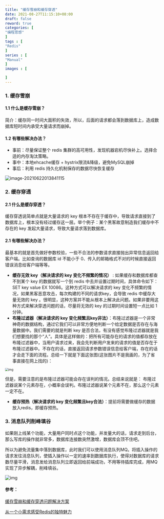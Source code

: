 ```yaml
---
title: "缓存雪崩和缓存穿透"
date: 2021-08-27T11:15:10+08:00
draft: false
reward: true
categories: [
"编程思想"
]
tags : [
"Redis"
]
series : [
"Manual"
]
images : [

]
---
```


[comment]: <> "# 缓存雪崩和缓存穿透"

### **1. 缓存雪崩**

#### 1.1 什么是缓存雪崩？

简介：缓存同一时间大面积的失效，所以，后面的请求都会落到数据库上，造成数据库短时间内承受大量请求而崩掉。

#### 1.2 有哪些解决办法？

- 事前：尽量保证整个 redis 集群的高可用性，发现机器宕机尽快补上。选择合适的内存淘汰策略。
- 事中：本地ehcache缓存 + hystrix限流&降级，避免MySQL崩掉
- 事后：利用 redis 持久化机制保存的数据尽快恢复缓存

![image-20210622013841115](http://picgo.6and.ltd/img/image-20210622013841115.png)

### 2. 缓存穿透

#### 2.1 什么是缓存穿透？

缓存穿透说简单点就是大量请求的 key 根本不存在于缓存中，导致请求直接到了数据库上，根本没有经过缓存这一层。举个例子：某个黑客故意制造我们缓存中不存在的 key 发起大量请求，导致大量请求落到数据库。

#### 2.1 有哪些解决办法？

最基本的就是首先做好参数校验，一些不合法的参数请求直接抛出异常信息返回给客户端。比如查询的数据库 id 不能小于 0、传入的邮箱格式不对的时候直接返回错误消息给客户端等等。

- **缓存无效 key（解决请求的 key 变化不频繁的情况）** : 如果缓存和数据库都查不到某个 key 的数据就写一个到 redis 中去并设置过期时间，具体命令如下：SET key value EX 10086。这种方式可以解决请求的 key 变化不频繁的情况，如果黑客恶意攻击，每次构建的不同的请求key，会导致 redis 中缓存大量无效的 key 。很明显，这种方案并不能从根本上解决此问题。如果非要用这种方式来解决穿透问题的话，尽量将无效的 key 的过期时间设置短一点比如 1 分钟。
- **布隆过滤器（解决请求的 key 变化频繁且key非法）**：布隆过滤器是一个非常神奇的数据结构，通过它我们可以非常方便地判断一个给定数据是否存在与海量数据中。我们需要的就是判断 key 是否合法，有没有感觉布隆过滤器就是我们想要找的那个“人”。具体是这样做的：把所有可能存在的请求的值都存放在布隆过滤器中，当用户请求过来，我会先判断用户发来的请求的值是否存在于布隆过滤器中。不存在的话，直接返回请求参数错误信息给客户端，存在的话才会走下面的流程。总结一下就是下面这张图(这张图片不是我画的，为了省事直接在网上找的)：

<img src="http://picgo.6and.ltd/img/img_5fea8b608ff16.png" alt="img" style="zoom:67%;" />

但是，需要注意的是布隆过滤器可能会存在误判的情况。总结来说就是： 布隆过滤器说某个元素存在，小概率会误判。布隆过滤器说某个元素不在，那么这个元素一定不在。

- **缓存预热（解决请求的 key 变化频繁且key合法）**：提前将需要做缓存的数据放入redis，即缓存预热。

### 3. 消息队列削峰填谷

如果刚上线某个功能，大量用户同时点这个功能，并发量大的话，请求走到后台，那么写库的操作就非常多，数据库连接数突然激增，数据库会顶不住吧。

所以为避免流量集中落到数据库，此时我们可以使用消息队列MQ。将插入操作的请求发往消息队列，使插入操作以一定的速率到数据库执行，使得对数据库的请求数尽量平滑，消息发给消息队列立即返回给前端成功，不用等待插库完成，用MQ实现了异步解耦，削峰填谷。

![img](http://picgo.6and.ltd/img/mq.png)

#### 参考：

[缓存雪崩和缓存穿透问题解决方案](https://github.com/Snailclimb/JavaGuide/blob/master/docs/database/Redis/Redis.md#缓存雪崩和缓存穿透问题解决方案)

[从一个小需求感受Redis的独特魅力](https://www.cnblogs.com/ibigboy/p/11969947.html)
